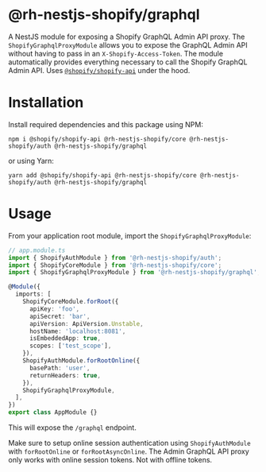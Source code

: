 # @rh-nestjs-shopify/graphql

A NestJS module for exposing a Shopify GraphQL Admin API proxy. The `ShopifyGraphqlProxyModule` allows you to expose the GraphQL Admin API without having to pass in an `X-Shopify-Access-Token`. The module automatically provides everything necessary to call the Shopify GraphQL Admin API. Uses [`@shopify/shopify-api`](https://github.com/shopify/shopify-node-api) under the hood.

# Installation

Install required dependencies and this package using NPM:

```
npm i @shopify/shopify-api @rh-nestjs-shopify/core @rh-nestjs-shopify/auth @rh-nestjs-shopify/graphql
```

or using Yarn:

```
yarn add @shopify/shopify-api @rh-nestjs-shopify/core @rh-nestjs-shopify/auth @rh-nestjs-shopify/graphql
```

# Usage

From your application root module, import the `ShopifyGraphqlProxyModule`:

```ts
// app.module.ts
import { ShopifyAuthModule } from '@rh-nestjs-shopify/auth';
import { ShopifyCoreModule } from '@rh-nestjs-shopify/core';
import { ShopifyGraphqlProxyModule } from '@rh-nestjs-shopify/graphql';

@Module({
  imports: [
    ShopifyCoreModule.forRoot({
      apiKey: 'foo',
      apiSecret: 'bar',
      apiVersion: ApiVersion.Unstable,
      hostName: 'localhost:8081',
      isEmbeddedApp: true,
      scopes: ['test_scope'],
    }),
    ShopifyAuthModule.forRootOnline({
      basePath: 'user',
      returnHeaders: true,
    }),
    ShopifyGraphqlProxyModule,
  ],
})
export class AppModule {}
```

This will expose the `/graphql` endpoint.

Make sure to setup online session authentication using `ShopifyAuthModule` with `forRootOnline` or `forRootAsyncOnline`. The Admin GraphQL API proxy only works with online session tokens. Not with offline tokens.
